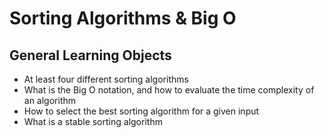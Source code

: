 # Sorting Algorithms & Big O

## General Learning Objects

- At least four different sorting algorithms
- What is the Big O notation, and how to evaluate the time complexity of an algorithm
- How to select the best sorting algorithm for a given input
- What is a stable sorting algorithm
